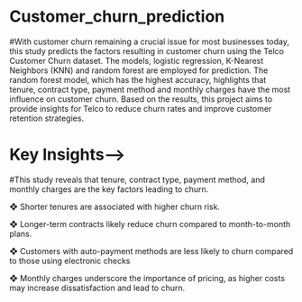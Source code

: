 # Customer_churn_prediction

#With customer churn remaining a crucial issue for most businesses today, this study
 predicts the factors resulting in customer churn using the Telco Customer Churn
 dataset. The models, logistic regression, K-Nearest Neighbors (KNN) and random forest
 are employed for prediction. The random forest model, which has the highest accuracy,
 highlights that tenure, contract type, payment method and monthly charges have the
 most influence on customer churn. Based on the results, this project aims to provide
 insights for Telco to reduce churn rates and improve customer retention strategies.

 # Key Insights-->
 
 #This study reveals that tenure, contract type, payment method, and monthly
 charges are the key factors leading to churn.
 
 ❖ Shorter tenures are associated with higher churn risk.
 
 ❖ Longer-term contracts likely reduce churn compared to month-to-month plans.
 
 ❖ Customers with auto-payment methods are less likely to churn compared to
 those using electronic checks
 
 ❖ Monthly charges underscore the importance of pricing, as higher costs may
 increase dissatisfaction and lead to churn.

 
